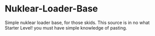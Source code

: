 # Nuklear-Loader-Base
Simple nuklear loader base, for those skids. This source is in no what Starter Level! you must have simple knowledge of pasting.

